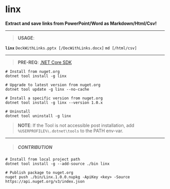 # linx
**Extract and save links from PowerPoint/Word as Markdown/Html/Csv!**

---

> **USAGE**: 

**`linx`** `DeckWithLinks.pptx [/DocWithLinks.docx]` `md [/html/csv]`

---

> **PRE-REQ**: [.NET Core SDK](https://dotnet.microsoft.com/download/dotnet-core/3.0)

```batch
# Install from nuget.org
dotnet tool install -g linx

# Upgrade to latest version from nuget.org
dotnet tool update -g linx --no-cache

# Install a specific version from nuget.org
dotnet tool install -g linx --version 1.0.x

# Uninstall
dotnet tool uninstall -g linx
```

> **NOTE**: If the Tool is not accessible post installation, add `%USERPROFILE%\.dotnet\tools` to the PATH env-var.

---

> ##### CONTRIBUTION
> 
```batch
# Install from local project path
dotnet tool install -g --add-source ./bin linx

# Publish package to nuget.org
nuget push ./bin/Linx.1.0.0.nupkg -ApiKey <key> -Source https://api.nuget.org/v3/index.json
```